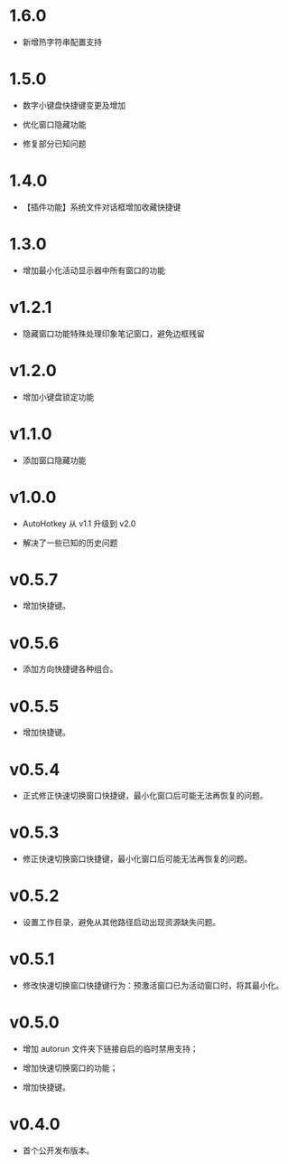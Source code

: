 # 1.6.0

- 新增热字符串配置支持

# 1.5.0

- 数字小键盘快捷键变更及增加

- 优化窗口隐藏功能

- 修复部分已知问题

# 1.4.0

- 【插件功能】系统文件对话框增加收藏快捷键

# 1.3.0

- 增加最小化活动显示器中所有窗口的功能

# v1.2.1

- 隐藏窗口功能特殊处理印象笔记窗口，避免边框残留

# v1.2.0

- 增加小键盘锁定功能

# v1.1.0

- 添加窗口隐藏功能

# v1.0.0

- AutoHotkey 从 v1.1 升级到 v2.0

- 解决了一些已知的历史问题

# v0.5.7

- 增加快捷键。

# v0.5.6

- 添加方向快捷键各种组合。

# v0.5.5

- 增加快捷键。

# v0.5.4

- 正式修正快速切换窗口快捷键，最小化窗口后可能无法再恢复的问题。

# v0.5.3

- 修正快速切换窗口快捷键，最小化窗口后可能无法再恢复的问题。

# v0.5.2

- 设置工作目录，避免从其他路径启动出现资源缺失问题。

# v0.5.1

- 修改快速切换窗口快捷键行为：预激活窗口已为活动窗口时，将其最小化。

# v0.5.0

- 增加 autorun 文件夹下链接自启的临时禁用支持；

- 增加快速切换窗口的功能；

- 增加快捷键。

# v0.4.0

- 首个公开发布版本。
